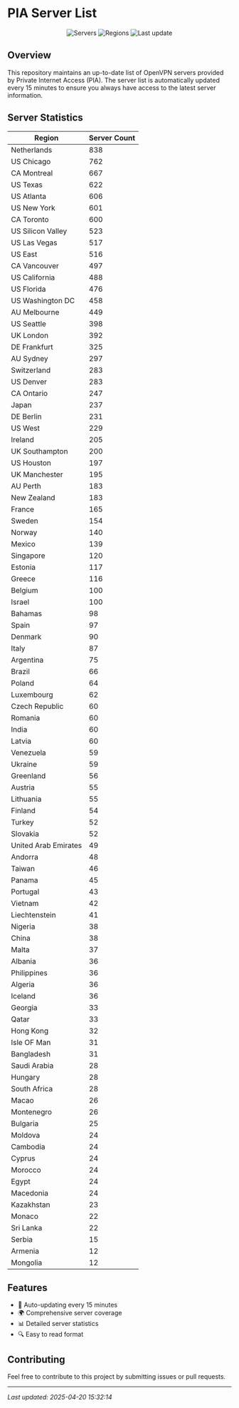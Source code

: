 # PIA Server List

<div align="center">

![Servers](https://img.shields.io/badge/servers-16,319-blue)
![Regions](https://img.shields.io/badge/regions-97-blue)
![Last update](https://img.shields.io/badge/Last_Updated-April_20_2025_10:32_EST-blue)

</div>

## Overview
This repository maintains an up-to-date list of OpenVPN servers provided by Private Internet Access (PIA). The server list is automatically updated every 15 minutes to ensure you always have access to the latest server information.

## Server Statistics
| Region | Server Count |
|--------|--------------|
| Netherlands                    | 838          |
| US Chicago                     | 762          |
| CA Montreal                    | 667          |
| US Texas                       | 622          |
| US Atlanta                     | 606          |
| US New York                    | 601          |
| CA Toronto                     | 600          |
| US Silicon Valley              | 523          |
| US Las Vegas                   | 517          |
| US East                        | 516          |
| CA Vancouver                   | 497          |
| US California                  | 488          |
| US Florida                     | 476          |
| US Washington DC               | 458          |
| AU Melbourne                   | 449          |
| US Seattle                     | 398          |
| UK London                      | 392          |
| DE Frankfurt                   | 325          |
| AU Sydney                      | 297          |
| Switzerland                    | 283          |
| US Denver                      | 283          |
| CA Ontario                     | 247          |
| Japan                          | 237          |
| DE Berlin                      | 231          |
| US West                        | 229          |
| Ireland                        | 205          |
| UK Southampton                 | 200          |
| US Houston                     | 197          |
| UK Manchester                  | 195          |
| AU Perth                       | 183          |
| New Zealand                    | 183          |
| France                         | 165          |
| Sweden                         | 154          |
| Norway                         | 140          |
| Mexico                         | 139          |
| Singapore                      | 120          |
| Estonia                        | 117          |
| Greece                         | 116          |
| Belgium                        | 100          |
| Israel                         | 100          |
| Bahamas                        | 98           |
| Spain                          | 97           |
| Denmark                        | 90           |
| Italy                          | 87           |
| Argentina                      | 75           |
| Brazil                         | 66           |
| Poland                         | 64           |
| Luxembourg                     | 62           |
| Czech Republic                 | 60           |
| Romania                        | 60           |
| India                          | 60           |
| Latvia                         | 60           |
| Venezuela                      | 59           |
| Ukraine                        | 59           |
| Greenland                      | 56           |
| Austria                        | 55           |
| Lithuania                      | 55           |
| Finland                        | 54           |
| Turkey                         | 52           |
| Slovakia                       | 52           |
| United Arab Emirates           | 49           |
| Andorra                        | 48           |
| Taiwan                         | 46           |
| Panama                         | 45           |
| Portugal                       | 43           |
| Vietnam                        | 42           |
| Liechtenstein                  | 41           |
| Nigeria                        | 38           |
| China                          | 38           |
| Malta                          | 37           |
| Albania                        | 36           |
| Philippines                    | 36           |
| Algeria                        | 36           |
| Iceland                        | 36           |
| Georgia                        | 33           |
| Qatar                          | 33           |
| Hong Kong                      | 32           |
| Isle OF Man                    | 31           |
| Bangladesh                     | 31           |
| Saudi Arabia                   | 28           |
| Hungary                        | 28           |
| South Africa                   | 28           |
| Macao                          | 26           |
| Montenegro                     | 26           |
| Bulgaria                       | 25           |
| Moldova                        | 24           |
| Cambodia                       | 24           |
| Cyprus                         | 24           |
| Morocco                        | 24           |
| Egypt                          | 24           |
| Macedonia                      | 24           |
| Kazakhstan                     | 23           |
| Monaco                         | 22           |
| Sri Lanka                      | 22           |
| Serbia                         | 15           |
| Armenia                        | 12           |
| Mongolia                       | 12           |

## Features
- 🔄 Auto-updating every 15 minutes
- 🌍 Comprehensive server coverage
- 📊 Detailed server statistics
- 🔍 Easy to read format

## Contributing
Feel free to contribute to this project by submitting issues or pull requests.

---
*Last updated: 2025-04-20 15:32:14*